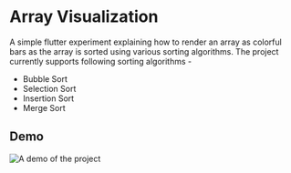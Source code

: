 # Array Visualization

A simple flutter experiment explaining how to render an array as colorful bars as the array is sorted using various sorting algorithms. The project currently supports following sorting algorithms - 

- Bubble Sort
- Selection Sort
- Insertion Sort
- Merge Sort

## Demo

![A demo of the project](https://github.com/samarthagarwal/array_visualization_sorting/blob/master/demo.gif)
